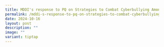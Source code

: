 ```yaml
---
title: MDDI's response to PQ on Strategies to Combat Cyberbullying Among Youths
permalink: /mddi-s-response-to-pq-on-strategies-to-combat-cyberbullying-among-youths/
date: 2024-10-16
layout: post
description: ""
image: ""
variant: tiptap
---
```

